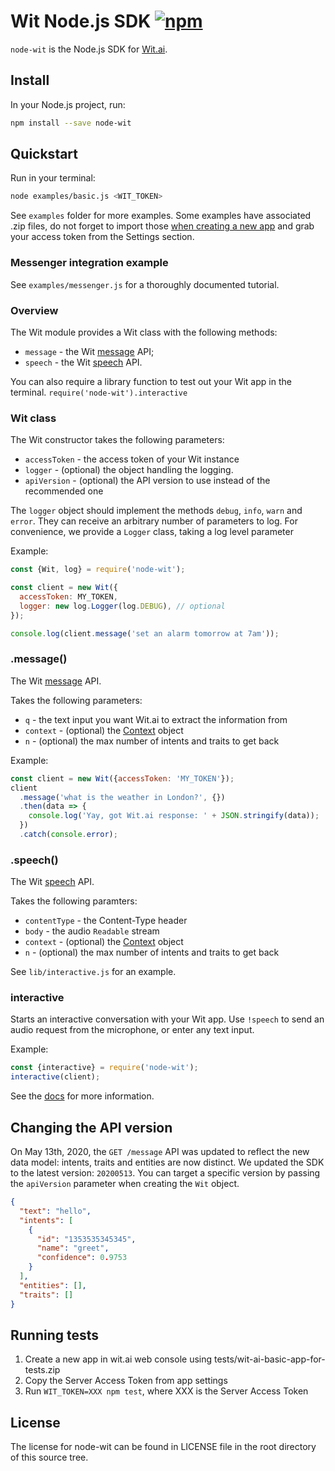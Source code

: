 # Wit Node.js SDK [![npm](https://img.shields.io/npm/v/node-wit.svg)](https://www.npmjs.com/package/node-wit)

`node-wit` is the Node.js SDK for [Wit.ai](https://wit.ai).

## Install

In your Node.js project, run:

```bash
npm install --save node-wit
```

## Quickstart

Run in your terminal:

```bash
node examples/basic.js <WIT_TOKEN>
```

See `examples` folder for more examples. Some examples have associated .zip files, do not forget to import those [when creating a new app](https://wit.ai/apps) and grab your access token from the Settings section.

### Messenger integration example

See `examples/messenger.js` for a thoroughly documented tutorial.

### Overview

The Wit module provides a Wit class with the following methods:

- `message` - the Wit [message](https://wit.ai/docs/http#get__message_link) API;
- `speech` - the Wit [speech](https://wit.ai/docs/http#post__speech_link) API.

You can also require a library function to test out your Wit app in the terminal. `require('node-wit').interactive`

### Wit class

The Wit constructor takes the following parameters:

- `accessToken` - the access token of your Wit instance
- `logger` - (optional) the object handling the logging.
- `apiVersion` - (optional) the API version to use instead of the recommended one

The `logger` object should implement the methods `debug`, `info`, `warn` and `error`.
They can receive an arbitrary number of parameters to log.
For convenience, we provide a `Logger` class, taking a log level parameter

Example:

```js
const {Wit, log} = require('node-wit');

const client = new Wit({
  accessToken: MY_TOKEN,
  logger: new log.Logger(log.DEBUG), // optional
});

console.log(client.message('set an alarm tomorrow at 7am'));
```

### .message()

The Wit [message](https://wit.ai/docs/http/#get__message_link) API.

Takes the following parameters:

- `q` - the text input you want Wit.ai to extract the information from
- `context` - (optional) the [Context](https://wit.ai/docs/http/#context_link) object
- `n` - (optional) the max number of intents and traits to get back

Example:

```js
const client = new Wit({accessToken: 'MY_TOKEN'});
client
  .message('what is the weather in London?', {})
  .then(data => {
    console.log('Yay, got Wit.ai response: ' + JSON.stringify(data));
  })
  .catch(console.error);
```

### .speech()

The Wit [speech](https://wit.ai/docs/http#post__speech_link) API.

Takes the following paramters:

- `contentType` - the Content-Type header
- `body` - the audio `Readable` stream
- `context` - (optional) the [Context](https://wit.ai/docs/http/#context_link) object
- `n` - (optional) the max number of intents and traits to get back

See `lib/interactive.js` for an example.

### interactive

Starts an interactive conversation with your Wit app.
Use `!speech` to send an audio request from the microphone, or enter any text input.

Example:

```js
const {interactive} = require('node-wit');
interactive(client);
```

See the [docs](https://wit.ai/docs) for more information.

## Changing the API version

On May 13th, 2020, the `GET /message` API was updated to reflect the new data model: intents, traits and entities are now distinct.
We updated the SDK to the latest version: `20200513`.
You can target a specific version by passing the `apiVersion` parameter when creating the `Wit` object.

```json
{
  "text": "hello",
  "intents": [
    {
      "id": "1353535345345",
      "name": "greet",
      "confidence": 0.9753
    }
  ],
  "entities": [],
  "traits": []
}
```

## Running tests

1. Create a new app in wit.ai web console using tests/wit-ai-basic-app-for-tests.zip
2. Copy the Server Access Token from app settings
3. Run `WIT_TOKEN=XXX npm test`, where XXX is the Server Access Token

## License

The license for node-wit can be found in LICENSE file in the root directory of this source tree.
